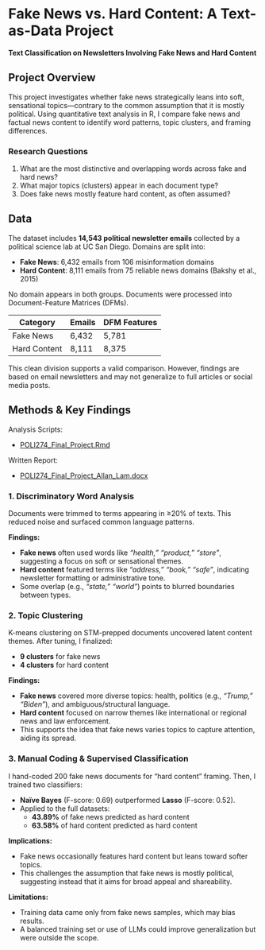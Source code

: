 # Fake News vs. Hard Content: A Text-as-Data Project

**Text Classification on Newsletters Involving Fake News and Hard Content**

## Project Overview

This project investigates whether fake news strategically leans into soft, sensational topics—contrary to the common assumption that it is mostly political. Using quantitative text analysis in R, I compare fake news and factual news content to identify word patterns, topic clusters, and framing differences.

### Research Questions

1. What are the most distinctive and overlapping words across fake and hard news?
2. What major topics (clusters) appear in each document type?
3. Does fake news mostly feature hard content, as often assumed?

## Data

The dataset includes **14,543 political newsletter emails** collected by a political science lab at UC San Diego. Domains are split into:

- **Fake News**: 6,432 emails from 106 misinformation domains
- **Hard Content**: 8,111 emails from 75 reliable news domains (Bakshy et al., 2015)

No domain appears in both groups. Documents were processed into Document-Feature Matrices (DFMs).

| Category      | Emails | DFM Features |
|---------------|--------|--------------|
| Fake News     | 6,432  | 5,781        |
| Hard Content  | 8,111  | 8,375        |

This clean division supports a valid comparison. However, findings are based on email newsletters and may not generalize to full articles or social media posts.

## Methods & Key Findings

Analysis Scripts:
- [POLI274_Final_Project.Rmd](./POLI274_Final_Project.Rmd)

Written Report:
- [POLI274_Final_Project_Allan_Lam.docx](./POLI274_Final_Project_Allan_Lam.docx)

### 1. Discriminatory Word Analysis

Documents were trimmed to terms appearing in ≥20% of texts. This reduced noise and surfaced common language patterns.

**Findings:**
- **Fake news** often used words like _“health,” “product,” “store”_, suggesting a focus on soft or sensational themes.
- **Hard content** featured terms like _“address,” “book,” “safe”_, indicating newsletter formatting or administrative tone.
- Some overlap (e.g., _“state,” “world”_) points to blurred boundaries between types.

### 2. Topic Clustering

K-means clustering on STM-prepped documents uncovered latent content themes. After tuning, I finalized:

- **9 clusters** for fake news
- **4 clusters** for hard content

**Findings:**
- **Fake news** covered more diverse topics: health, politics (e.g., _“Trump,” “Biden”_), and ambiguous/structural language.
- **Hard content** focused on narrow themes like international or regional news and law enforcement.
- This supports the idea that fake news varies topics to capture attention, aiding its spread.

### 3. Manual Coding & Supervised Classification

I hand-coded 200 fake news documents for “hard content” framing. Then, I trained two classifiers:

- **Naïve Bayes** (F-score: 0.69) outperformed **Lasso** (F-score: 0.52).
- Applied to the full datasets:
  - **43.89%** of fake news predicted as hard content
  - **63.58%** of hard content predicted as hard content

**Implications:**
- Fake news occasionally features hard content but leans toward softer topics.
- This challenges the assumption that fake news is mostly political, suggesting instead that it aims for broad appeal and shareability.

**Limitations:**
- Training data came only from fake news samples, which may bias results.
- A balanced training set or use of LLMs could improve generalization but were outside the scope.
